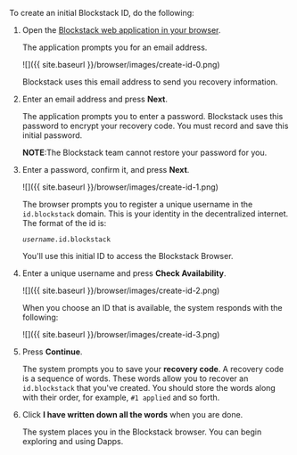 To create an initial Blockstack ID, do the following:

1. Open the <a href="https://browser.blockstack.org/sign-up?redirect=%2F" target="\_blank">Blockstack web application in your browser</a>.

   The application prompts you for an email address.

   ![]({{ site.baseurl }}/browser/images/create-id-0.png)

   Blockstack uses this email address to send you recovery information.

2. Enter an email address and press **Next**.

   The application prompts you to enter a password. Blockstack uses this
   password to encrypt your recovery code.  You must record and save this
   initial password.

   **NOTE**:The Blockstack team cannot restore your password for you.

3. Enter a password, confirm it, and press **Next**.

   ![]({{ site.baseurl }}/browser/images/create-id-1.png)

   The browser prompts you to register a unique username in the `id.blockstack`
   domain. This is your identity in the decentralized internet. The format of the id
   is:

    _`username`_`.id.blockstack`

    You'll use this initial ID to access the Blockstack Browser.

3.  Enter a unique username and press **Check Availability**.

    ![]({{ site.baseurl }}/browser/images/create-id-2.png)

    When you choose an ID that is available, the system responds with the following:

    ![]({{ site.baseurl }}/browser/images/create-id-3.png)

4.  Press **Continue**.

    The system prompts you to save your **recovery code**. A recovery code is a
    sequence  of words.  These words allow you to recover an `id.blockstack`
    that you've created.  You should store the words along with their order, for
    example,  `#1 applied` and so forth.

5. Click **I have written down all the words** when you are done.

   The system places you in the Blockstack browser.  You can begin exploring and
   using Dapps.
